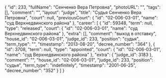 {
    "id": 233,
    "fullName": "Сенченко Вера Петровна",
    "photoURL": "",
    "tags": [],
    "comment": "",
    "layout": "judge",
    "title": "Судья Сенченко Вера Петровна",
    "court": null,
    "previousCourt": {
        "id": "02-006-03-01",
        "name": "суд Верхнедвинского района"
    },
    "career": [
        {
            "id": 59348,
            "term": null,
            "type": "released",
            "court": {
                "id": "02-006-03-01",
                "name": "суд Верхнедвинского района"
            },
            "extra": [],
            "comment": "выход в отставку",
            "house_id": "02-006-03-01",
            "judge_id": 233,
            "position": "судья",
            "term_type": "",
            "timestamp": "2013-08-20",
            "decree_number": "364"
        },
        {
            "id": 3708,
            "term": null,
            "type": "appointed",
            "court": {
                "id": "02-006-03-01",
                "name": "суд Верхнедвинского района"
            },
            "extra": {
                "judge_id": 3183
            },
            "comment": "",
            "house_id": "02-006-03-01",
            "judge_id": 233,
            "position": "судья",
            "term_type": "indefinitely",
            "timestamp": "2001-06-25",
            "decree_number": "352"
        }
    ]
}